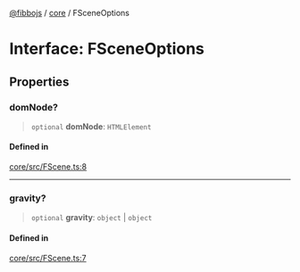 [@fibbojs](/api/index) / [core](/api/core) / FSceneOptions

# Interface: FSceneOptions

## Properties

### domNode?

> `optional` **domNode**: `HTMLElement`

#### Defined in

[core/src/FScene.ts:8](https://github.com/fibbojs/fibbo/blob/bc4521390a7de80cd2e57e65854cfa488d5a5f8a/packages/core/src/FScene.ts#L8)

***

### gravity?

> `optional` **gravity**: `object` \| `object`

#### Defined in

[core/src/FScene.ts:7](https://github.com/fibbojs/fibbo/blob/bc4521390a7de80cd2e57e65854cfa488d5a5f8a/packages/core/src/FScene.ts#L7)
